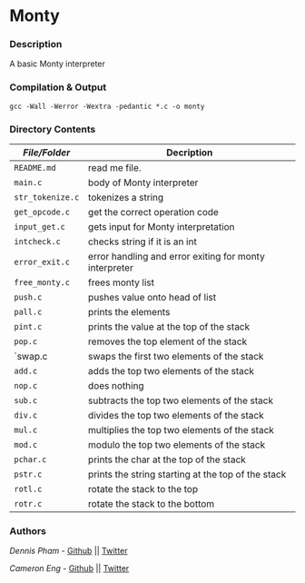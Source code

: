 # Monty
### Description
A basic Monty interpreter

### Compilation & Output
```
gcc -Wall -Werror -Wextra -pedantic *.c -o monty
```

### Directory Contents

|   ***File/Folder***    |  **Decription**                       |
|-----------------|---------------------------------------|
| `README.md`     | read me file. |
| `main.c`        | body of Monty interpreter |
| `str_tokenize.c` | tokenizes a string |
| `get_opcode.c` | get the correct operation code |
| `input_get.c` | gets input for Monty interpretation |
| `intcheck.c` | checks string if it is an int |
| `error_exit.c` | error handling and error exiting for monty interpreter |
| `free_monty.c` | frees monty list |
| `push.c` | pushes value onto head of list |
| `pall.c` | prints the elements |
| `pint.c` | prints the value at the top of the stack |
| `pop.c` | removes the top element of the stack |
| `swap.c | swaps the first two elements of the stack |
| `add.c` | adds the top two elements of the stack |
| `nop.c` | does nothing |
| `sub.c` | subtracts the top two elements of the stack |
| `div.c` | divides the top two elements of the stack |
| `mul.c` | multiplies the top two elements of the stack |
| `mod.c` | modulo the top two elements of the stack |
| `pchar.c` | prints the char at the top of the stack |
| `pstr.c` | prints the string starting at the top of the stack |
| `rotl.c` | rotate the stack to the top |
| `rotr.c` | rotate the stack to the bottom |


### Authors
*Dennis Pham* - [Github](https://github.com/dspham/) || [Twitter](https://twitter.com/grepdennis)

*Cameron Eng* - [Github](https://github.com/c_eng/) || [Twitter](https://twitter.com/c33Eng)

